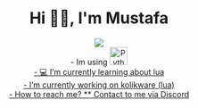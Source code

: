 <h1 align="center">Hi 👋🏻, I'm Mustafa</h1>

<div align="center">
      <img src="https://lanyard-profile-readme.vercel.app/api/837817581507313724?theme=dark&bg=2f3136&animated=true&hideDiscrim=true&borderRadius=30px&idleMessage=Probably%20doing%20something%20else">
   </a>
   </br>
- Im using <a href="https://emoji.gg/emoji/9873-python-logo"><img src="https://cdn3.emoji.gg/emojis/9873-python-logo.png" width="32px" height="32px" alt="Python_Logo">
   </br>
- 💻 I’m currently learning about lua
     </br>
-  I’m currently working on kolikware (lua)
   </br>
-  How to reach me? ** Contact to me via <a href="https://discord.com/users/837817581507313724" target="_blank">Discord</a> 





<div align="center">
